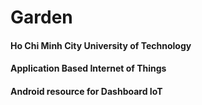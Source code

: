 # Garden
#### Ho Chi Minh City University of Technology
#### Application Based Internet of Things
#### Android resource for Dashboard IoT
